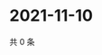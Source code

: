 # 2021-11-10

共 0 条

<!-- BEGIN WEIBO -->
<!-- 最后更新时间 Wed Nov 10 2021 21:20:42 GMT+0800 (China Standard Time) -->

<!-- END WEIBO -->
